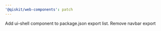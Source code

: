 ```yaml
---
'@qiskit/web-components': patch
---
```


Add ui-shell component to package.json export list. Remove navbar export
